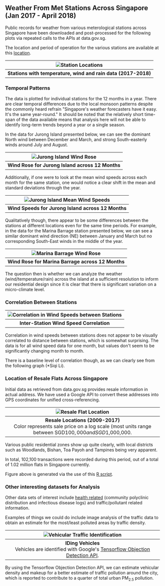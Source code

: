 ## Weather From Met Stations Across Singapore (Jan 2017 - April 2018) 

Public records for weather from various meterological stations across Singapore have been downloaded and post-processed for the following plots via repeated calls to the APIs at data.gov.sg. 

The location and period of operation for the various stations are available at this [location](http://www.weather.gov.sg/wp-content/uploads/2016/12/Station_Records.pdf "MSS Station Location").

| ![Station Locations](https://raw.githubusercontent.com/ooichinchun/Weather/master/Stn_Location.png "Station Locations") | 
|:--:| 
| **Stations with temperature, wind and rain data (2017-2018)** |

### Temporal Patterns

The data is plotted for individual stations for the 12 months in a year. There are clear temporal differences due to the local monsoon patterns despite the commonly heard refrain "Singapore's weather forecasters have it easy. It's the same year-round." It should be noted that the relatively short time-span of the data available means that analysis here will not be able to identify long-term trends beyond a year or a single season.

In the data for Jurong Island presented below, we can see the dominant North wind between December and March, and strong South-easterly winds around July and August.

| ![Jurong Island Wind Rose](https://raw.githubusercontent.com/ooichinchun/Weather/master/JI_12Months.png "Jurong Island Wind Rose") | 
|:--:| 
| **Wind Rose for Jurong Island across 12 Months** |

Additionally, if one were to look at the mean wind speeds across each month for the same station, one would notice a clear shift in the mean and standard deviations through the year.

| ![Jurong Island Mean Wind Speeds](https://raw.githubusercontent.com/ooichinchun/Weather/master/JI_Barplot_12Months.png "Jurong Island Mean Wind Speeds") | 
|:--:| 
| **Wind Speeds for Jurong Island across 12 Months** |

Qualitatively though, there appear to be some differences between the stations at different locations even for the same time periods. For example, in the data for the Marina Barrage station presented below, we can see a similar dominant wind direction (NE) between January and March but no corresponding South-East winds in the middle of the year. 

| ![Marina Barrage Wind Rose](https://raw.githubusercontent.com/ooichinchun/Weather/master/MarinaBarrage_12Mths.png "Marina Barrage Wind Rose") | 
|:--:| 
| **Wind Rose for Marina Barrage across 12 Months** |

The question then is whether we can analyze the weather (wind/temperature/rain) across the island at a sufficient resolution to inform our residential design since it is clear that there is significant variation on a micro-climate level.

### Correlation Between Stations

| ![Correlation in Wind Speeds between Stations](https://raw.githubusercontent.com/ooichinchun/Weather/master/ns_correlation.png "Inter-Station Wind Speed Correlation") | 
|:--:| 
| **Inter-Station Wind Speed Correlation** |

Correlation in wind speeds between stations does not appear to be visually correlated to distance between stations, which is somewhat surprising. The data is for all wind speed data for one month, but values don't seem to be significantly changing month to month.

There is a baseline level of correlation though, as we can clearly see from the following graph (*Siqi Li).


### Location of Resale Flats Across Singapore

Initial data as retrieved from data.gov.sg provides resale information in actual address. We have used a Google API to convert these addresses into GPS coordinates for unified cross-referencing.

| ![Resale Flat Location](https://raw.githubusercontent.com/ooichinchun/TDI/master/Price_Distribution.png "Housing Locations") | 
|:--:| 
| **Resale Locations (2009-2017)** <br/> Color represents sale price on a log scale (most units range between SGD$100,000 and SGD$1,000,000. |

Various public residential zones show up quite clearly, with local districts such as Woodlands, Bishan, Toa Payoh and Tampines being very apparent.

In total, 102,100 transactions were recorded during this period, out of a total of 1.02 million flats in Singapore currently.

Figure above is generated via the use of this [R script](https://raw.githubusercontent.com/ooichinchun/TDI/master/generate_price_ggmap.R "ggmap Script").

### Other interesting datasets for Analysis

Other data sets of interest include [health related](http://www.hospitals.sg/polyclinics "Polyclinic Locations") (community polyclinic distribution and infectious disease logs) and traffic/pollutant related information.

Examples of things we could do include image analysis of the traffic data to obtain an estimate for the most/least polluted areas by traffic density.

| ![Vehicular Traffic Identification](https://raw.githubusercontent.com/ooichinchun/Weather/master/image6.png "Vehicle ID") | 
|:--:| 
| **IDing Vehicles** <br/> Vehicles are identified with Google's [Tensorflow Objection Detection API](https://github.com/tensorflow/models/tree/master/research/object_detection "Object Detection API"). |

By using the Tensorflow Objection Detection API, we can estimate vehicular density and makeup for a  better estimate of traffic pollution around the city, which is reported to contribute to a quarter of total urban PM<sub>2.5</sub> pollution.
